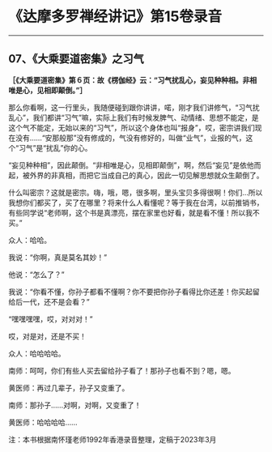 # 《达摩多罗禅经讲记》第15卷录音

------

## 07、《大乘要道密集》之习气

**［《大乘要道密集》第６页：故《楞伽经》云：“习气扰乱心，妄见种种相。非相唯是心，见相即颠倒。”］**

那么你看啊，这一行里头，我随便碰到跟你讲讲，喏，刚才我们讲修气，“习气扰乱心”，我们都讲“习气”嘛，实际上我们有时候发脾气、动情绪、思想不能定，是这个气不能定，无始以来的“习气”，所以这个身体也叫“报身”，哎，密宗讲我们现在没有……“安那般那”没有修成的，气没有修好的，叫做“业气”，业报的气，这个“习气”是“扰乱”你的心。

“妄见种种相”，因此颠倒。“非相唯是心，见相即颠倒”，啊，然后“妄见”是依他而起，被外界的非真相，而把它当成自己的真心，因此一切见解思想就众生颠倒了。

什么叫密宗？这就是密宗。嗨，哦，嗯，很多啊，里头宝贝多得很啊！你们…所以我想你们都买了，买了在哪里？将来什么人看懂呢？等于我在台湾，以前推销书，有些同学说“老师啊，这个书是真漂亮，摆在家里也好看，就是看不懂！所以我不买。”

众人：哈哈。

我说：“你啊，真是莫名其妙！”

他说：“怎么了？”

我说：“你看不懂，你孙子都看不懂啊？你不要把你孙子看得比你还差！你买起留给后一代，还不是会看？”

“嘿嘿嘿嘿，哎，对对对！”

哎，对是对，还是不买！

众人：哈哈哈哈。

南师：呵呵，你们有些人买去留给孙子看了！那孙子也看不到？嗯，嗯。

黄医师：再过几辈子，孙子又变重了。

南师：那孙子……对啊，对啊，又变重了！

黄医师：哈哈哈哈……

注：本书根据南怀瑾老师1992年香港录音整理，定稿于2023年3月

